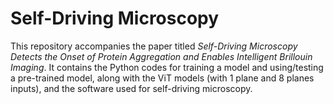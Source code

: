 # Self-Driving Microscopy
This repository accompanies the paper titled _Self-Driving Microscopy Detects the Onset of Protein Aggregation and Enables Intelligent Brillouin Imaging_. It contains the Python codes for training a model and using/testing a pre-trained model, along with the ViT models (with 1 plane and 8 planes inputs), and the software used for self-driving microscopy.

